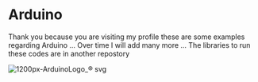 # Arduino
Thank you because you are visiting my profile these are some examples regarding Arduino ...
Over time I will add many more ...
The libraries to run these codes are in another repostory

![1200px-ArduinoLogo_® svg](https://user-images.githubusercontent.com/94646702/170865825-cfcb9299-5733-40e5-abc9-455e738a0c22.png)
